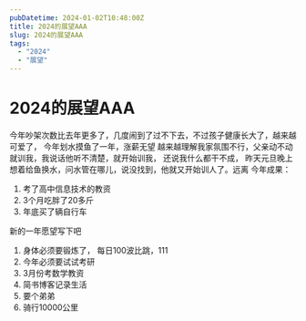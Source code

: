 ```yaml
---
pubDatetime: 2024-01-02T10:48:00Z
title: 2024的展望AAA
slug: 2024的展望AAA
tags:
  - "2024"
  - "展望"
---
```


# 2024的展望AAA

今年吵架次数比去年更多了，几度闹到了过不下去，不过孩子健康长大了，越来越可爱了， 今年划水摸鱼了一年，涨薪无望
越来越理解我家氛围不行，父亲动不动就训我，我说话他听不清楚，就开始训我， 还说我什么都干不成， 昨天元旦晚上
想着给鱼换水，问水管在哪儿，说没找到，他就又开始训人了。远离
今年成果：
1. 考了高中信息技术的教资
2. 3个月吃胖了20多斤
3. 年底买了辆自行车


新的一年愿望写下吧
1. 身体必须要锻炼了， 每日100波比跳，111
2. 今年必须要试试考研
3. 3月份考数学教资
4. 简书博客记录生活
5. 要个弟弟
6. 骑行10000公里

